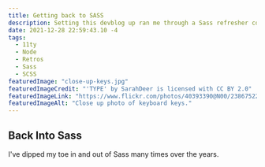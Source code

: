 ```yaml
---
title: Getting back to SASS
description: Setting this devblog up ran me through a Sass refresher course, and presents an opportunity.
date: 2021-12-28 22:59:43.10 -4
tags:
  - 11ty
  - Node
  - Retros
  - Sass
  - SCSS
featuredImage: "close-up-keys.jpg"
featuredImageCredit: "'TYPE' by SarahDeer is licensed with CC BY 2.0"
featuredImageLink: "https://www.flickr.com/photos/40393390@N00/2386752252"
featuredImageAlt: "Close up photo of keyboard keys."
---
```


## Back Into Sass

I've dipped my toe in and out of Sass many times over the years.


